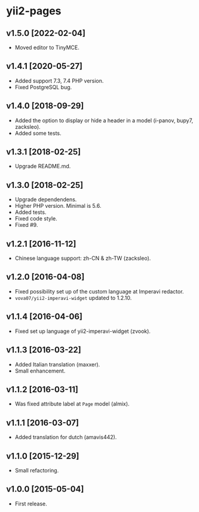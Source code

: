 yii2-pages
==========

v1.5.0 [2022-02-04]
-------------------

- Moved editor to TinyMCE.

v1.4.1 [2020-05-27]
-------------------

- Added support 7.3, 7.4 PHP version.
- Fixed PostgreSQL bug.

v1.4.0 [2018-09-29]
-------------------

- Added the option to display or hide a header in a model (i-panov, bupy7, zacksleo).
- Added some tests.

v1.3.1 [2018-02-25]
-------------------

- Upgrade README.md.

v1.3.0 [2018-02-25]
-------------------

- Upgrade dependendens.
- Higher PHP version. Minimal is 5.6.
- Added tests.
- Fixed code style.
- Fixed #9.

v1.2.1 [2016-11-12]
-------------------

- Chinese language support: zh-CN & zh-TW (zacksleo).

v1.2.0 [2016-04-08]
-------------------

- Fixed possibility set up of the custom language at Imperavi redactor.
- `vova07/yii2-imperavi-widget` updated to 1.2.10.

v1.1.4 [2016-04-06]
-------------------

- Fixed set up language of yii2-imperavi-widget (zvook).

v1.1.3 [2016-03-22]
-------------------

- Added Italian translation (maxxer).
- Small enhancement.

v1.1.2 [2016-03-11]
------------------

- Was fixed attribute label at `Page` model (almix).

v1.1.1 [2016-03-07]
-------------------

- Added translation for dutch (amavis442).

v1.1.0 [2015-12-29]
-------------------

- Small refactoring.

v1.0.0 [2015-05-04]
-------------------

- First release.
